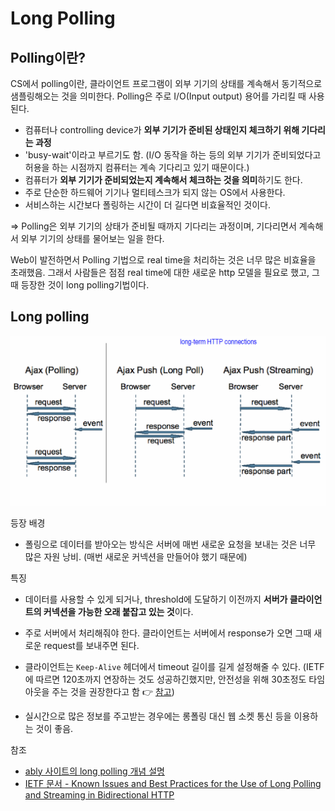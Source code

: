 # Long Polling

## Polling이란?

CS에서 polling이란, 클라이언트 프로그램이 외부 기기의 상태를 계속해서 동기적으로 샘플링해오는 것을 의미한다. Polling은 주로 I/O(Input output) 용어를 가리킬 때 사용된다.

- 컴퓨터나 controlling device가 **외부 기기가 준비된 상태인지 체크하기 위해 기다리는 과정**
- 'busy-wait'이라고 부르기도 함. (I/O 동작을 하는 등의 외부 기기가 준비되었다고 허용을 하는 시점까지 컴퓨터는 계속 기다리고 있기 때문이다.)
- 컴퓨터가 **외부 기기가 준비되었는지 계속해서 체크하는 것을 의미**하기도 한다.
- 주로 단순한 하드웨어 기기나 멀티테스크가 되지 않는 OS에서 사용한다.
- 서비스하는 시간보다 폴링하는 시간이 더 길다면 비효율적인 것이다.

⇒ Polling은 외부 기기의 상태가 준비될 때까지 기다리는 과정이며, 기다리면서 계속해서 외부 기기의 상태를 물어보는 일을 한다.

Web이 발전하면서 Polling 기법으로 real time을 처리하는 것은 너무 많은 비효율을 초래했음. 그래서 사람들은 점점 real time에 대한 새로운 http 모델을 필요로 했고, 그 때 등장한 것이 long polling기법이다.

## Long polling

![long polling](./assets/long_polling.png)

등장 배경

- 폴링으로 데이터를 받아오는 방식은 서버에 매번 새로운 요청을 보내는 것은 너무 많은 자원 낭비. (매번 새로운 커넥션을 만들어야 했기 때문에)

특징

- 데이터를 사용할 수 있게 되거나, threshold에 도달하기 이전까지 **서버가 클라이언트의 커넥션을 가능한 오래 붙잡고 있는 것**이다.

- 주로 서버에서 처리해줘야 한다. 클라이언트는 서버에서 response가 오면 그때 새로운 request를 보내주면 된다.

- 클라이언트는 `Keep-Alive` 헤더에서 timeout 길이를 길게 설정해줄 수 있다. (IETF에 따르면 120초까지 연장하는 것도 성공하긴했지만, 안전성을 위해 30초정도 타임아웃을 주는 것을 권장한다고 함 👉 [참고](https://tools.ietf.org/id/draft-loreto-http-bidirectional-07.html#timeouts))

- 실시간으로 많은 정보를 주고받는 경우에는 롱폴링 대신 웹 소켓 통신 등을 이용하는 것이 좋음.

  

참조

- [ably 사이트의 long polling 개념 설명](https://www.ably.io/concepts/long-polling)
- [IETF 문서 - Known Issues and Best Practices for the Use of Long Polling and Streaming in Bidirectional HTTP](https://tools.ietf.org/id/draft-loreto-http-bidirectional-07.html)